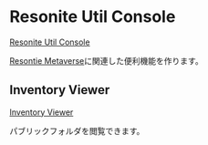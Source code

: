 # Resonite Util Console

[Resonite Util Console](https://util.resonite.love)

[Resontie Metaverse](https://resonite.com/)に関連した便利機能を作ります。

## Inventory Viewer

[Inventory Viewer](https://util.resonite.love/inventory/v1/top)

パブリックフォルダを閲覧できます。
